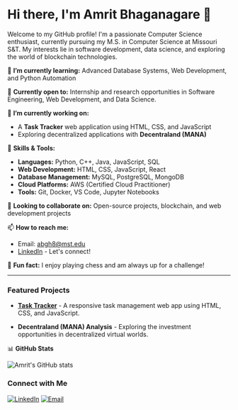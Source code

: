 # Hi there, I'm Amrit Bhaganagare 👋

Welcome to my GitHub profile! I'm a passionate Computer Science enthusiast, currently pursuing my M.S. in Computer Science at Missouri S&T. My interests lie in software development, data science, and exploring the world of blockchain technologies. 

🌱 **I’m currently learning:** Advanced Database Systems, Web Development, and Python Automation

💼 **Currently open to:** Internship and research opportunities in Software Engineering, Web Development, and Data Science.

🔭 **I’m currently working on:** 
- A **Task Tracker** web application using HTML, CSS, and JavaScript
- Exploring decentralized applications with **Decentraland (MANA)**

🚀 **Skills & Tools:**
- **Languages:** Python, C++, Java, JavaScript, SQL
- **Web Development:** HTML, CSS, JavaScript, React
- **Database Management:** MySQL, PostgreSQL, MongoDB
- **Cloud Platforms:** AWS (Certified Cloud Practitioner)
- **Tools:** Git, Docker, VS Code, Jupyter Notebooks

👯 **Looking to collaborate on:** Open-source projects, blockchain, and web development projects

📫 **How to reach me:** 
- Email: [abgh8@mst.edu](mailto:08amrit@gmail.com)
- [LinkedIn](https://www.linkedin.com/in/amrit-bhaganagare/) - Let's connect!

💬 **Fun fact:** I enjoy playing chess and am always up for a challenge!

---

### Featured Projects

- **[Task Tracker](https://github.com/amritbhaganagare/task-tracker)** - A responsive task management web app using HTML, CSS, and JavaScript.

- **Decentraland (MANA) Analysis** - Exploring the investment opportunities in decentralized virtual worlds.

📊 **GitHub Stats**

![Amrit's GitHub stats](https://github-readme-stats.vercel.app/api?username=amritbhaganagare&show_icons=true&theme=radical)

### Connect with Me

[![LinkedIn](https://img.shields.io/badge/-LinkedIn-blue?style=flat&logo=Linkedin&logoColor=white)](https://www.linkedin.com/in/amrit-bhaganagare/)
[![Email](https://img.shields.io/badge/Email-abgh8@mst.edu-red)](mailto:08amrit@gmail.com)
